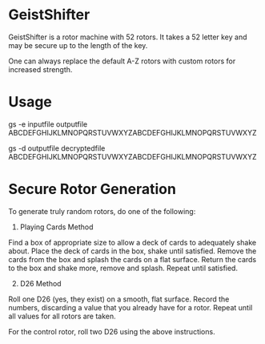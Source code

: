 # GeistShifter

GeistShifter is a rotor machine with 52 rotors.  It takes a 52 letter key and may be secure up to the length of the key.

One can always replace the default A-Z rotors with custom rotors for increased strength.

# Usage

gs -e inputfile outputfile ABCDEFGHIJKLMNOPQRSTUVWXYZABCDEFGHIJKLMNOPQRSTUVWXYZ

gs -d outputfile decryptedfile ABCDEFGHIJKLMNOPQRSTUVWXYZABCDEFGHIJKLMNOPQRSTUVWXYZ

# Secure Rotor Generation

To generate truly random rotors, do one of the following:

1. Playing Cards Method

Find a box of appropriate size to allow a deck of cards to adequately shake about. Place the deck of cards in the box, shake until satisfied. Remove the cards from the box and splash the cards on a flat surface. Return the cards to the box and shake more, remove and splash. Repeat until satisfied.

2. D26 Method

Roll one D26 (yes, they exist) on a smooth, flat surface. Record the numbers, discarding a value that you already have for a rotor. Repeat until all values for all rotors are taken.

For the control rotor, roll two D26 using the above instructions.

